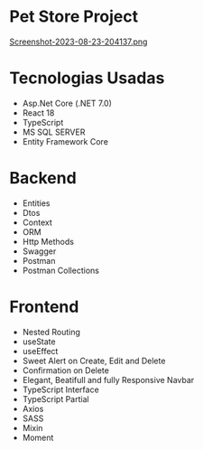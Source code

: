 # Pet Store Project

[Screenshot-2023-08-23-204137.png](https://postimg.cc/XXD9D913)

# Tecnologias Usadas

- Asp.Net Core (.NET 7.0)
- React 18
- TypeScript
- MS SQL SERVER
- Entity Framework Core

# Backend

- Entities
- Dtos
- Context
- ORM
- Http Methods
- Swagger
- Postman
- Postman Collections


# Frontend

- Nested Routing
- useState
- useEffect
- Sweet Alert on Create, Edit and Delete
- Confirmation on Delete
- Elegant, Beatifull and fully Responsive Navbar
- TypeScript Interface
- TypeScript Partial
- Axios
- SASS
- Mixin
- Moment
